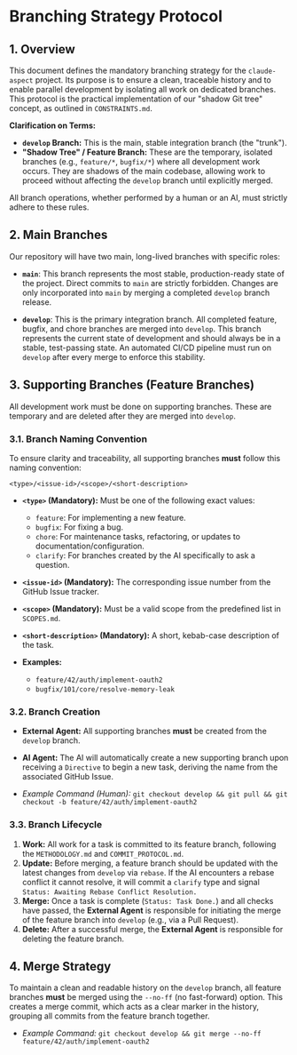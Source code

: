 # Branching Strategy Protocol

## 1. Overview

This document defines the mandatory branching strategy for the `claude-aspect` project. Its purpose is to ensure a clean, traceable history and to enable parallel development by isolating all work on dedicated branches. This protocol is the practical implementation of our "shadow Git tree" concept, as outlined in `CONSTRAINTS.md`.

**Clarification on Terms:**
*   **`develop` Branch:** This is the main, stable integration branch (the "trunk").
*   **"Shadow Tree" / Feature Branch:** These are the temporary, isolated branches (e.g., `feature/*`, `bugfix/*`) where all development work occurs. They are shadows of the main codebase, allowing work to proceed without affecting the `develop` branch until explicitly merged.

All branch operations, whether performed by a human or an AI, must strictly adhere to these rules.

## 2. Main Branches

Our repository will have two main, long-lived branches with specific roles:

*   **`main`**: This branch represents the most stable, production-ready state of the project. Direct commits to `main` are strictly forbidden. Changes are only incorporated into `main` by merging a completed `develop` branch release.

*   **`develop`**: This is the primary integration branch. All completed feature, bugfix, and chore branches are merged into `develop`. This branch represents the current state of development and should always be in a stable, test-passing state. An automated CI/CD pipeline must run on `develop` after every merge to enforce this stability.

## 3. Supporting Branches (Feature Branches)

All development work must be done on supporting branches. These are temporary and are deleted after they are merged into `develop`.

### 3.1. Branch Naming Convention

To ensure clarity and traceability, all supporting branches **must** follow this naming convention:

`<type>/<issue-id>/<scope>/<short-description>`

*   **`<type>` (Mandatory):** Must be one of the following exact values:
    *   `feature`: For implementing a new feature.
    *   `bugfix`: For fixing a bug.
    *   `chore`: For maintenance tasks, refactoring, or updates to documentation/configuration.
    *   `clarify`: For branches created by the AI specifically to ask a question.

*   **`<issue-id>` (Mandatory):** The corresponding issue number from the GitHub Issue tracker.

*   **`<scope>` (Mandatory):** Must be a valid scope from the predefined list in `SCOPES.md`.

*   **`<short-description>` (Mandatory):** A short, kebab-case description of the task.

*   **Examples:**
    *   `feature/42/auth/implement-oauth2`
    *   `bugfix/101/core/resolve-memory-leak`

### 3.2. Branch Creation

*   **External Agent:** All supporting branches **must** be created from the `develop` branch.
*   **AI Agent:** The AI will automatically create a new supporting branch upon receiving a `Directive` to begin a new task, deriving the name from the associated GitHub Issue.

*   *Example Command (Human):* `git checkout develop && git pull && git checkout -b feature/42/auth/implement-oauth2`

### 3.3. Branch Lifecycle

1.  **Work:** All work for a task is committed to its feature branch, following the `METHODOLOGY.md` and `COMMIT_PROTOCOL.md`.
2.  **Update:** Before merging, a feature branch should be updated with the latest changes from `develop` via `rebase`. If the AI encounters a rebase conflict it cannot resolve, it will commit a `clarify` type and signal `Status: Awaiting Rebase Conflict Resolution.`
3.  **Merge:** Once a task is complete (`Status: Task Done.`) and all checks have passed, the **External Agent** is responsible for initiating the merge of the feature branch into `develop` (e.g., via a Pull Request).
4.  **Delete:** After a successful merge, the **External Agent** is responsible for deleting the feature branch.

## 4. Merge Strategy

To maintain a clean and readable history on the `develop` branch, all feature branches **must** be merged using the `--no-ff` (no fast-forward) option. This creates a merge commit, which acts as a clear marker in the history, grouping all commits from the feature branch together.

*   *Example Command:* `git checkout develop && git merge --no-ff feature/42/auth/implement-oauth2`
